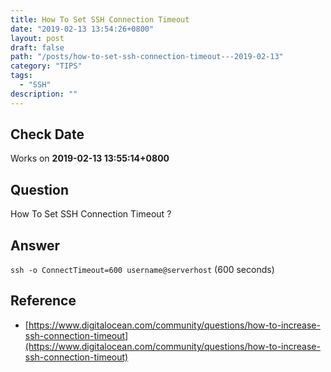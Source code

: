 ```yaml
---
title: How To Set SSH Connection Timeout
date: "2019-02-13 13:54:26+0800"
layout: post
draft: false
path: "/posts/how-to-set-ssh-connection-timeout---2019-02-13"
category: "TIPS"
tags:
  - "SSH"
description: ""
---
```


## Check Date

Works on **2019-02-13 13:55:14+0800**

## Question

How To Set SSH Connection Timeout ?

## Answer

`ssh -o ConnectTimeout=600 username@serverhost` (600 seconds)

## Reference

- [https://www.digitalocean.com/community/questions/how-to-increase-ssh-connection-timeout](https://www.digitalocean.com/community/questions/how-to-increase-ssh-connection-timeout)

